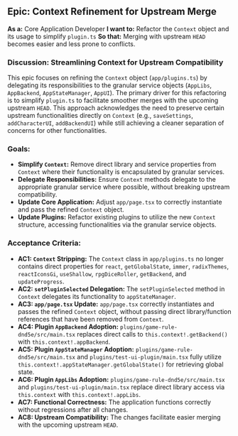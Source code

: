 ## Epic: Context Refinement for Upstream Merge

**As a:** Core Application Developer
**I want to:** Refactor the `Context` object and its usage to simplify `plugin.ts`
**So that:** Merging with upstream `HEAD` becomes easier and less prone to conflicts.

### Discussion: Streamlining Context for Upstream Compatibility

This epic focuses on refining the `Context` object (`app/plugins.ts`) by delegating its responsibilities to the granular service objects (`AppLibs`, `AppBackend`, `AppStateManager`, `AppUI`). The primary driver for this refactoring is to simplify `plugin.ts` to facilitate smoother merges with the upcoming upstream `HEAD`. This approach acknowledges the need to preserve certain upstream functionalities directly on `Context` (e.g., `saveSettings`, `addCharacterUI`, `addBackendUI`) while still achieving a cleaner separation of concerns for other functionalities.

### Goals:

*   **Simplify `Context`:** Remove direct library and service properties from `Context` where their functionality is encapsulated by granular services.
*   **Delegate Responsibilities:** Ensure `Context` methods delegate to the appropriate granular service where possible, without breaking upstream compatibility.
*   **Update Core Application:** Adjust `app/page.tsx` to correctly instantiate and pass the refined `Context` object.
*   **Update Plugins:** Refactor existing plugins to utilize the new `Context` structure, accessing functionalities via the granular service objects.

### Acceptance Criteria:

*   **AC1: `Context` Stripping:** The `Context` class in `app/plugins.ts` no longer contains direct properties for `react`, `getGlobalState`, `immer`, `radixThemes`, `reactIconsGi`, `useShallow`, `rpgDiceRoller`, `getBackend`, and `updateProgress`.
*   **AC2: `setPluginSelected` Delegation:** The `setPluginSelected` method in `Context` delegates its functionality to `appStateManager`.
*   **AC3: `app/page.tsx` Update:** `app/page.tsx` correctly instantiates and passes the refined `Context` object, without passing direct library/function references that have been removed from `Context`.
*   **AC4: Plugin `AppBackend` Adoption:** `plugins/game-rule-dnd5e/src/main.tsx` replaces direct calls to `this.context!.getBackend()` with `this.context!.appBackend`.
*   **AC5: Plugin `AppStateManager` Adoption:** `plugins/game-rule-dnd5e/src/main.tsx` and `plugins/test-ui-plugin/main.tsx` fully utilize `this.context!.appStateManager.getGlobalState()` for retrieving global state.
*   **AC6: Plugin `AppLibs` Adoption:** `plugins/game-rule-dnd5e/src/main.tsx` and `plugins/test-ui-plugin/main.tsx` replace direct library access via `this.context` with `this.context!.appLibs`.
*   **AC7: Functional Correctness:** The application functions correctly without regressions after all changes.
*   **AC8: Upstream Compatibility:** The changes facilitate easier merging with the upcoming upstream `HEAD`.
